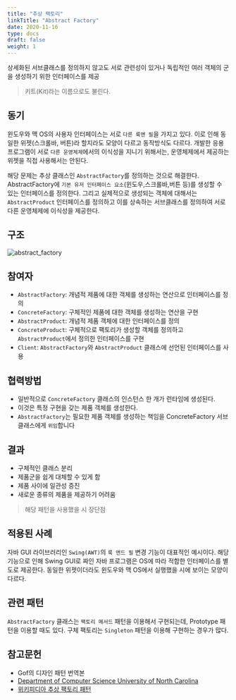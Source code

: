 ```yaml
---
title: "추상 팩토리"
linkTitle: "Abstract Factory"
date: 2020-11-16
type: docs
draft: false
weight: 1
---
```


상세화된 서브클래스를 정의하지 않고도 서로 관련성이 있거나 독립적인 여러 객체의 군을 생성하기 위한 인터페이스를 제공

> 키트(Kit)라는 이름으로도 불린다.

동기
---

윈도우와 맥 OS의 사용자 인터페이스는 서로 `다른 룩앤 필`을 가지고 있다. 이로 인해 동일한 위젯(스크롤바, 버튼)라 할지라도 모양이 다르고 동작방식도 다르다. 개발한 응용프로그램이 서로 `다른 운영체제`에서의 이식성을 지니기 위해서는, 운영체제에서 제공하는 위젯을 직접 사용해서는 안된다.

해당 문제는 추상 클래스인 `AbstractFactory`를 정의하는 것으로 해결한다. AbstractFactory에 `기본 유저 인터페이스 요소`(윈도우,스크롤바,버튼 등)를 생성할 수 있는 인터페이스를 정의한다. 그리고 실제적으로 생성되는 객체에 대해서는 `AbstractProduct` 인터페이스를 정의하고 이를 상속하는 서브클래스를 정의하여 서로 다른 운영체제에 이식성을 제공한다.

구조
---

![abstract_factory](https://www.cs.unc.edu/~stotts/GOF/hires/Pictures/abfac108.gif)

참여자
---

- `AbstractFactory`: 개념적 제품에 대한 객체를 생성하는 연산으로 인터페이스를 정의
- `ConcreteFactory`: 구체적인 제품에 대한 객체를 생성하는 연산을 구현
- `AbstractProduct`: 개념적 제품 객체에 대한 인터페이스를 정의
- `ConcreteProduct`: 구체적으로 팩토리가 생성할 객체를 정의하고 `AbstractProduct`에서 정의한 인터페이스를 구현
- `Client`: `AbstractFactory`와 `AbstractProduct` 클래스에 선언된 인터페이스를 사용

협력방법
---

- 일반적으로 `ConcreteFactory` 클래스의 인스턴스 한 개가 런타임에 생성된다. 
- 이것은 특정 구현을 갖는 제품 객체를 생성한다.
- `AbstractFactory`는 필요한 제품 객체를 생성하는 책임을 ConcreteFactory 서브클래스에게 `위임`합니다

결과
---

- 구체적인 클래스 분리
- 제품군을 쉽게 대체할 수 있게 함
- 제품 사이에 일관성 증진
- 새로운 종류의 제품을 제공하기 어려움

> 해당 패턴을 사용했을 시 장단점

적용된 사례
---

자바 GUI 라이브러리인 `Swing(AWT)`의 `룩 앤드 필` 변경 기능이 대표적인 예시이다. 해당 기능으로 인해 Swing GUI로 짜인 자바 프로그램은 OS에 따라 적합한 인터페이스를 별도로 제공한다. 동일한 위젯이더라도 윈도우와 맥 OS에서 실행했을 시에 보이는 모양이 다르다.

관련 패턴
---

`AbstractFactory` 클래스는 `팩토리 메서드` 패턴을 이용해서 구현되는데, Prototype 패턴을 이용할 때도 있다. 구체 팩토리는 `Singleton` 패턴을 이용해 구현하는 경우가 많다.

참고문헌
---

- Gof의 디자인 패턴 번역본
- [Department of Computer Science University of North Carolina](https://www.cs.unc.edu/~stotts/GOF/hires/pat3afso.htm)
- [위키피디아 추상 팩토리 패턴](https://ko.wikipedia.org/wiki/%EC%B6%94%EC%83%81_%ED%8C%A9%ED%86%A0%EB%A6%AC_%ED%8C%A8%ED%84%B4)